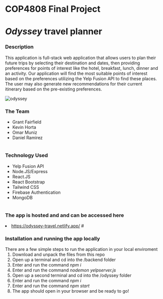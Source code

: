 # COP4808 Final Project

# <i>Odyssey</i> travel planner

<h3>Description</h3>
This application is full-stack web application that allows users to plan their future trips by selecting their destination and dates, then providing preferences for points of interest like the hotel, breakfast, lunch, dinner and an activity. Our application will find the most suitable points of interest based on the preferences utilizing the Yelp Fusion API to find these places. The user may also generate new recommendations for their current itinerary based on the pre-existing preferences.

![odyssey](https://user-images.githubusercontent.com/61981529/235550531-61bec32c-9f1a-4649-b196-5a2cffbfcc10.PNG)

<h3>The Team</h3>
<ul>
<li>Grant Fairfield</li>
<li>Kevin Horta</li>
<li>Omar Muniz</li>
<li>Daniel Ramirez
</ul>

#

<h3>Technology Used</h3>
<ul>
<li>Yelp Fusion API
<li>Node.JS/Express
<li>React.JS
<li>React Bootstrap
<li>Tailwind CSS
<li>Firebase Authentication
<li>MongoDB
</ul>

#

<h3>The app is hosted and and can be accessed here</h3>
<li><a href='https://odyssey-travel.netlify.app/'>https://odyssey-travel.netlify.app/</a>
#

<h3>Installation and running the app locally</h3>
There are a few simple steps to run the application in your local enviroment
<ol>
<li>Download and unpack the files from this repo
<li>Open up a terminal and cd into the /backend folder
<li>Enter and run the command <i>npm i</i>
<li>Enter and run the command <i>nodemon yelpserver.js</i>
<li>Open up a second terminal and cd into the /odyssey folder
<li>Enter and run the command <i>npm i</i>
<li>Enter and run the command <i>npm start</i>
<li>The app should open in your browser and be ready to go!
</ol>
